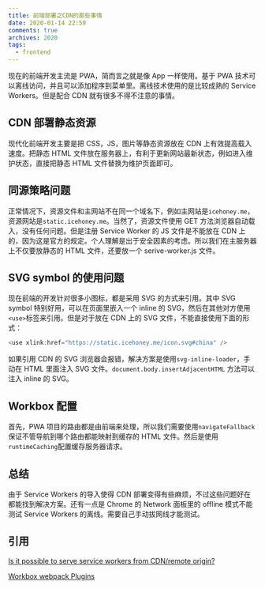 ```yaml
---
title: 前端部署之CDN的那些事情
date: 2020-01-14 22:59
comments: true
archives: 2020
tags:
  - frontend
---
```


现在的前端开发主流是 PWA，简而言之就是像 App 一样使用。基于 PWA 技术可以离线访问，并且可以添加程序到菜单里。离线技术使用的是比较成熟的 Service Workers。但是配合 CDN 就有很多不得不注意的事情。

## CDN 部署静态资源

现代化前端开发主要是把 CSS，JS，图片等静态资源放在 CDN 上有效提高载入速度。把静态 HTML 文件放在服务器上，有利于更新网站最新状态，例如进入维护状态，直接把静态 HTML 文件替换为维护页面即可。

## 同源策略问题

正常情况下，资源文件和主网站不在同一个域名下，例如主网站是`icehoney.me`，资源网站是`static.icehoney.me`。当然了，资源文件使用 GET 方法浏览器自动载入，没有任何问题。但是注册 Service Worker 的 JS 文件是不能放在 CDN 上的，因为这是官方的规定。个人理解是出于安全因素的考虑。所以我们在主服务器上不仅要放静态的 HTML 文件，还要放一个 serive-worker.js 文件。

## SVG symbol 的使用问题

现在前端的开发针对很多小图标，都是采用 SVG 的方式来引用。其中 SVG symbol 特别好用，可以在页面里嵌入一个 inline 的 SVG，然后在其他对方使用`<use>`标签来引用。但是对于放在 CDN 上的 SVG 文件，不能直接使用下面的形式：

```js
<use xlink:href="https://static.icehoney.me/icon.svg#china" />
```

如果引用 CDN 的 SVG 浏览器会报错，解决方案是使用`svg-inline-loader`，手动在 HTML 里面注入 SVG 文件。`document.body.insertAdjacentHTML` 方法可以注入 inline 的 SVG。

## Workbox 配置

首先，PWA 项目的路由都是由前端来处理，所以我们需要使用`navigateFallback`保证不管导航到哪个路由都能映射到缓存的 HTML 文件。然后是使用`runtimeCaching`配置缓存服务器请求。

## 总结

由于 Service Workers 的导入使得 CDN 部署变得有些麻烦，不过这些问题好在都能找到解决方案。还有一点是 Chrome 的 Network 面板里的 offline 模式不能测试 Service Workers 的离线。需要自己手动拔网线才能测试。

## 引用

[Is it possible to serve service workers from CDN/remote origin?](https://github.com/w3c/ServiceWorker/issues/940)

[Workbox webpack Plugins](https://developers.google.com/web/tools/workbox/modules/workbox-webpack-plugin)
